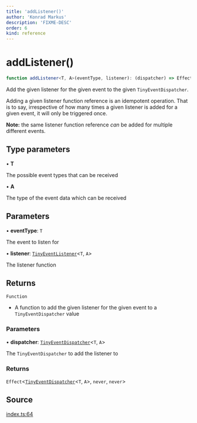 ```yaml
---
title: 'addListener()'
author: 'Konrad Markus'
description: 'FIXME-DESC'
order: 6
kind: reference
---
```


# addListener()

```ts
function addListener<T, A>(eventType, listener): (dispatcher) => Effect<TinyEventDispatcher<T, A>, never, never>;
```

Add the given listener for the given event to the given `TinyEventDispatcher`.

Adding a given listener function reference is an idempotent operation.
That is to say, irrespective of how many times a given listener is added for a given event,
it will only be triggered once.

**Note:** the same listener function reference _can_ be added for multiple different events.

## Type parameters

• **T**

The possible event types that can be received

• **A**

The type of the event data which can be received

## Parameters

• **eventType**: `T`

The event to listen for

• **listener**: [`TinyEventListener`](/projects/konkerdev-tiny-event-fp/reference/type-aliases/tinyeventlistener)\<`T`, `A`\>

The listener function

## Returns

`Function`

- A function to add the given listener for the given event to a `TinyEventDispatcher` value

### Parameters

• **dispatcher**: [`TinyEventDispatcher`](/projects/konkerdev-tiny-event-fp/reference/type-aliases/tinyeventdispatcher)\<`T`, `A`\>

The `TinyEventDispatcher` to add the listener to

### Returns

`Effect`\<[`TinyEventDispatcher`](/projects/konkerdev-tiny-event-fp/reference/type-aliases/tinyeventdispatcher)\<`T`, `A`\>, `never`, `never`\>

## Source

[index.ts:64](https://github.com/konkerdotdev/tiny-event-fp/blob/35c286bc511870798a7f3d70c0cc704e7c0c0006/src/index.ts#L64)
